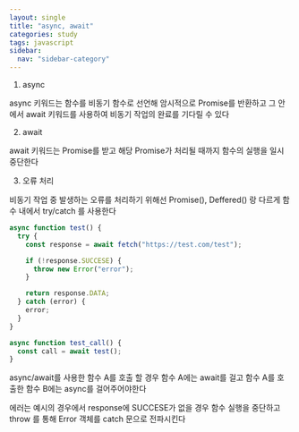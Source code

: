 ```yaml
---
layout: single
title: "async, await"
categories: study
tags: javascript
sidebar:
  nav: "sidebar-category"
---
```


1. async

async 키워드는 함수를 비동기 함수로 선언해 암시적으로 Promise를 반환하고
그 안에서 await 키워드를 사용하여 비동기 작업의 완료를 기다릴 수 있다

2. await

await 키워드는 Promise를 받고 해당 Promise가 처리될 때까지 함수의 실행을 일시 중단한다

3. 오류 처리

비동기 작업 중 발생하는 오류를 처리하기 위해선 Promise(), Deffered() 랑 다르게
함수 내에서 try/catch 를 사용한다

```js
async function test() {
  try {
    const response = await fetch("https://test.com/test");

    if (!response.SUCCESE) {
      throw new Error("error");
    }

    return response.DATA;
  } catch (error) {
    error;
  }
}

async function test_call() {
  const call = await test();
}
```

async/await를 사용한 함수 A를 호출 할 경우
함수 A에는 await를 걸고 함수 A를 호출한 함수 B에는 async를 걸어주어야한다

에러는 예시의 경우에서 response에 SUCCESE가 없을 경우 함수 실행을 중단하고
throw 를 통해 Error 객체를 catch 문으로 전파시킨다
